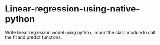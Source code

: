 # Linear-regression-using-native-python
Write linear regression model using python, import the class module to call the fit and predict functions.
